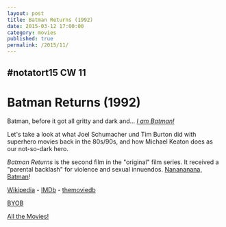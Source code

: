 ```yaml
---
layout: post
title: Batman Returns (1992)
date: 2015-03-12 17:00:00
category: movies
published: true
permalink: /2015/11/
---
```


## \#notatort15 CW 11

# Batman Returns \(1992\)

Batman, before it got all gritty and dark and... [*I am Batman!*](http://giphy.com/gifs/sheldon-cooper-big-bang-theory-5ovKWTsun67Vm)

Let's take a look at what Joel Schumacher und Tim Burton did with superhero movies back in the 80s/90s, and how Michael Keaton does as our not-so-dark hero.

*Batman Returns* is the second film in the "original" film series. It received a "parental backlash" for violence and sexual innuendos. [Nanananana, Batman](https://www.youtube.com/watch?v=EtoMN_xi-AM)!

[Wikipedia](http://en.wikipedia.org/wiki/Batman_Returns) - [IMDb](http://www.imdb.com/title/tt0103776/?ref_=fn_al_tt_1) - [themoviedb](https://www.themoviedb.org/movie/364-batman-returns)

<a href="http://en.wikipedia.org/wiki/BYOB_(beverage)">BYOB</a>

[All the Movies!](http://notatort.com/allthemovies/)

<!--include jquery & backstretch-->

<script type="text/javascript" src="https://ajax.googleapis.com/ajax/libs/jquery/1.7.2/jquery.min.js"></script>

<script type="text/javascript" src="http://notatort.com/jquery.backstretch.min.js"></script>

<script type="text/javascript">

$(function(){

     $(window).resize(function(){
     
         if($(this).width() >= 767){
         
             $.backstretch("http://notatort.com/bg1511.jpg", {speed: 150});
             
         }
         
      })
      
      .resize();//trigger resize on page load
      
});

</script>